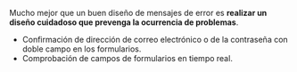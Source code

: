 Mucho mejor que un buen diseño de mensajes de error es **realizar un diseño cuidadoso que prevenga la ocurrencia de problemas**.

- Confirmación de dirección de correo electrónico o de la contraseña con doble campo en los formularios.
- Comprobación de campos de formularios en tiempo real.